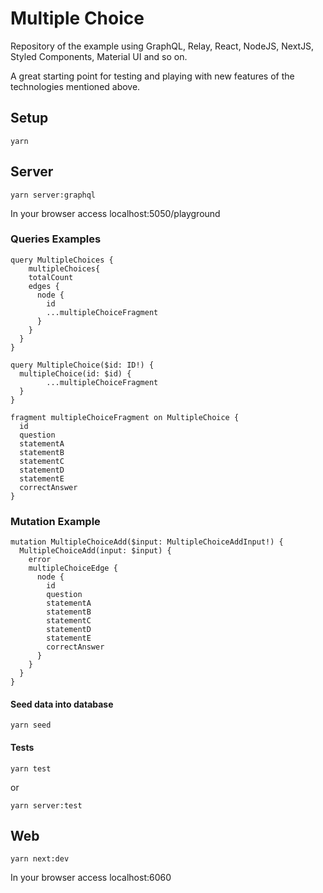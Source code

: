 # Multiple Choice
Repository of the example using GraphQL, Relay, React, NodeJS, NextJS, Styled Components, Material UI and so on.

A great starting point for testing and playing with new features of the technologies mentioned above.

## Setup

```
yarn
```

## Server
```
yarn server:graphql
```

In your browser access localhost:5050/playground

### Queries Examples
```
query MultipleChoices {
	multipleChoices{
    totalCount
    edges {
      node {
        id
        ...multipleChoiceFragment
      }
    }
  }
}

query MultipleChoice($id: ID!) {
  multipleChoice(id: $id) {
		...multipleChoiceFragment
  }
}

fragment multipleChoiceFragment on MultipleChoice {
  id
  question
  statementA
  statementB
  statementC
  statementD
  statementE
  correctAnswer
}
```

### Mutation Example
```
mutation MultipleChoiceAdd($input: MultipleChoiceAddInput!) {
  MultipleChoiceAdd(input: $input) {
    error
    multipleChoiceEdge {
      node {
        id
        question
        statementA
        statementB
        statementC
        statementD
        statementE
        correctAnswer
      }
    }
  }
}
```

#### Seed data into database
```
yarn seed
```

#### Tests
```
yarn test
```
or
```
yarn server:test
```

## Web
```
yarn next:dev
```

In your browser access localhost:6060

